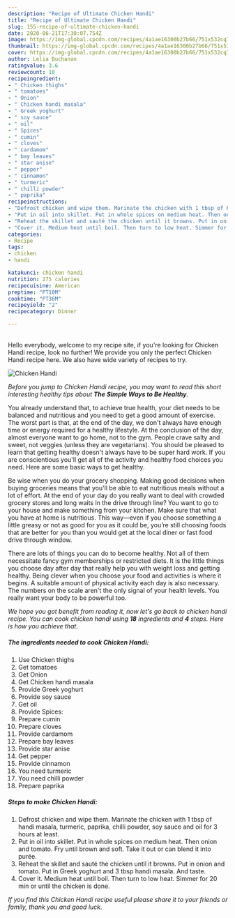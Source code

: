 ```yaml
---
description: "Recipe of Ultimate Chicken Handi"
title: "Recipe of Ultimate Chicken Handi"
slug: 155-recipe-of-ultimate-chicken-handi
date: 2020-06-21T17:30:07.754Z
image: https://img-global.cpcdn.com/recipes/4a1ae16300b27b66/751x532cq70/chicken-handi-recipe-main-photo.jpg
thumbnail: https://img-global.cpcdn.com/recipes/4a1ae16300b27b66/751x532cq70/chicken-handi-recipe-main-photo.jpg
cover: https://img-global.cpcdn.com/recipes/4a1ae16300b27b66/751x532cq70/chicken-handi-recipe-main-photo.jpg
author: Lelia Buchanan
ratingvalue: 3.6
reviewcount: 10
recipeingredient:
- " Chicken thighs"
- " tomatoes"
- " Onion"
- " Chicken handi masala"
- " Greek yoghurt"
- " soy sauce"
- " oil"
- " Spices"
- " cumin"
- " cloves"
- " cardamom"
- " bay leaves"
- " star anise"
- " pepper"
- " cinnamon"
- " turmeric"
- " chilli powder"
- " paprika"
recipeinstructions:
- "Defrost chicken and wipe them. Marinate the chicken with 1 tbsp of handi masala, turmeric, paprika, chilli powder, soy sauce and oil for 3 hours at least."
- "Put in oil into skillet. Put in whole spices on medium heat. Then onion and tomato. Fry until brown and soft. Take it out or can blend it into purée."
- "Reheat the skillet and sauté the chicken until it browns. Put in onion and tomato. Put in Greek yoghurt and 3 tbsp handi masala. And taste."
- "Cover it. Medium heat until boil. Then turn to low heat. Simmer for 20 min or until the chicken is done."
categories:
- Recipe
tags:
- chicken
- handi

katakunci: chicken handi 
nutrition: 275 calories
recipecuisine: American
preptime: "PT10M"
cooktime: "PT36M"
recipeyield: "2"
recipecategory: Dinner

---
```

<br>
Hello everybody, welcome to my recipe site, if you're looking for Chicken Handi recipe, look no further! We provide you only the perfect Chicken Handi recipe here. We also have wide variety of recipes to try.
<br>


![Chicken Handi](https://img-global.cpcdn.com/recipes/4a1ae16300b27b66/751x532cq70/chicken-handi-recipe-main-photo.jpg)

<i>Before you jump to Chicken Handi recipe, you may want to read this short interesting healthy tips about <strong>The Simple Ways to Be Healthy</strong>.</i>

You already understand that, to achieve true health, your diet needs to be balanced and nutritious and you need to get a good amount of exercise. The worst part is that, at the end of the day, we don't always have enough time or energy required for a healthy lifestyle. At the conclusion of the day, almost everyone want to go home, not to the gym. People crave salty and sweet, not veggies (unless they are vegetarians). You should be pleased to learn that getting healthy doesn't always have to be super hard work. If you are conscientious you'll get all of the activity and healthy food choices you need. Here are some basic ways to get healthy.

Be wise when you do your grocery shopping. Making good decisions when buying groceries means that you'll be able to eat nutritious meals without a lot of effort. At the end of your day do you really want to deal with crowded grocery stores and long waits in the drive through line? You want to go to your house and make something from your kitchen. Make sure that what you have at home is nutritious. This way—even if you choose something a little greasy or not as good for you as it could be, you’re still choosing foods that are better for you than you would get at the local diner or fast food drive through window.

There are lots of things you can do to become healthy. Not all of them necessitate fancy gym memberships or restricted diets. It is the little things you choose day after day that really help you with weight loss and getting healthy. Being clever when you choose your food and activities is where it begins. A suitable amount of physical activity each day is also necessary. The numbers on the scale aren't the only signal of your health levels. You really want your body to be powerful too. 


<i>We hope you got benefit from reading it, now let's go back to chicken handi recipe. You can cook chicken handi using <strong>18</strong> ingredients and <strong>4</strong> steps. Here is how you achieve that.
</i>

##### The ingredients needed to cook Chicken Handi:

1. Use  Chicken thighs
1. Get  tomatoes
1. Get  Onion
1. Get  Chicken handi masala
1. Provide  Greek yoghurt
1. Provide  soy sauce
1. Get  oil
1. Provide  Spices:
1. Prepare  cumin
1. Prepare  cloves
1. Provide  cardamom
1. Prepare  bay leaves
1. Provide  star anise
1. Get  pepper
1. Provide  cinnamon
1. You need  turmeric
1. You need  chilli powder
1. Prepare  paprika


##### Steps to make Chicken Handi:

1. Defrost chicken and wipe them. Marinate the chicken with 1 tbsp of handi masala, turmeric, paprika, chilli powder, soy sauce and oil for 3 hours at least.
1. Put in oil into skillet. Put in whole spices on medium heat. Then onion and tomato. Fry until brown and soft. Take it out or can blend it into purée.
1. Reheat the skillet and sauté the chicken until it browns. Put in onion and tomato. Put in Greek yoghurt and 3 tbsp handi masala. And taste.
1. Cover it. Medium heat until boil. Then turn to low heat. Simmer for 20 min or until the chicken is done.


<i>If you find this Chicken Handi recipe useful please share it to your friends or family, thank you and good luck.</i>

